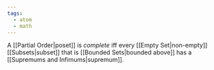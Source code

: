 ```yaml
---
tags:
  - atom
  - math
---
```

A [[Partial Order|poset]] is *complete* iff every [[Empty Set|non-empty]] [[Subsets|subset]] that is [[Bounded Sets|bounded above]] has a [[Supremums and Infimums|supremum]].